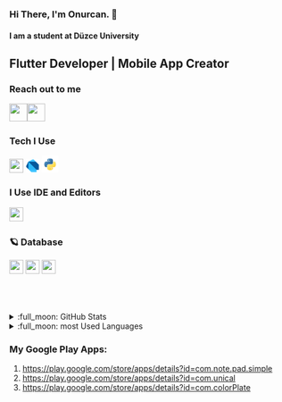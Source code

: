 







### Hi There, I'm Onurcan. :wave:
#### I am a student at Düzce University

## Flutter Developer | Mobile App Creator

### Reach out to me

[<img height="32" width="32" src="https://unpkg.com/simple-icons@v5/icons/linkedin.svg" align="left" />][Linkedin]
[<img height="32" width="32" src="https://unpkg.com/simple-icons@v5/icons/instagram.svg" align="left" />][Instagram]


<br />
<br />

### Tech I Use

<img src="https://camo.githubusercontent.com/1a465531ca02c702221092851b9f1b795cedab10d227b3a8c9ddf82d1a255136/68747470733a2f2f7374617469632e63646e6c6f676f2e636f6d2f6c6f676f732f662f33302f666c75747465722e737667" width="25" height="25">  <img src = "https://raw.githubusercontent.com/github/explore/80688e429a7d4ef2fca1e82350fe8e3517d3494d/topics/dart/dart.png" width="25" height="25"> <img src = "https://raw.githubusercontent.com/github/explore/80688e429a7d4ef2fca1e82350fe8e3517d3494d/topics/python/python.png" width="30" height="30">








### I Use IDE and Editors

<img src = "https://camo.githubusercontent.com/c8b62f5019a0fdc51805407d9cc54664ced4692f6485228d39d286dc5836f41b/68747470733a2f2f696d672e7574647374632e636f6d2f69636f6e2f6562642f6337352f656264633735396538633064643066363033656131333632306636663266663532323162633733616339613832336539333536636137653039623930343838613a323030 " width="25" height="25">




### :ringed_planet: Database 
<img src = "https://camo.githubusercontent.com/aa493b88b85217e501f20ffec3d8e0d347e8f50aa894ee6698c3a6e2678e39c8/68747470733a2f2f6272616e64736c6f676f732e636f6d2f77702d636f6e74656e742f75706c6f6164732f696d616765732f66697265626173652d6c6f676f2e706e67" width="25" height="25" > <img src = "https://e7.pngegg.com/pngimages/509/659/png-clipart-sqlite-database-browser-web-browser-windev-数据-mac-browser-thumbnail.png" width="25" height="25"> <img src = "https://encrypted-tbn0.gstatic.com/images?q=tbn:ANd9GcSedgOYUs2_mFCsroST1dTaO_jegl-gkjdyduEcjJPL87gI0AHw6oz1iy5flX4OWArQXpI&usqp=CAU" width="25" height="25">



<br />
<br />
<br />

<details>
<summary> :full_moon: GitHub Stats </summary>
<img src = "https://github-readme-stats.vercel.app/api?username=KeJi-I&theme=bear">
</details>

<details>
<summary> :full_moon: most Used Languages </summary>
<img src = "https://github-readme-stats.vercel.app/api/top-langs/?username=KeJi-I&layout=compact&theme=bear">
</details>





[Linkedin]: https://www.linkedin.com/in/onurcan-işık-8b2b58212/
[Instagram]: https://www.instagram.com/onurcn_isk/


### My Google Play Apps:

1) https://play.google.com/store/apps/details?id=com.note.pad.simple
2) https://play.google.com/store/apps/details?id=com.unical
3) https://play.google.com/store/apps/details?id=com.colorPlate

